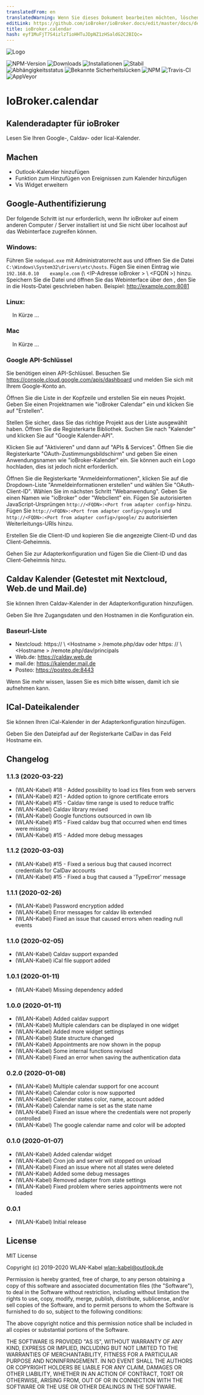 ```yaml
---
translatedFrom: en
translatedWarning: Wenn Sie dieses Dokument bearbeiten möchten, löschen Sie bitte das Feld "translationsFrom". Andernfalls wird dieses Dokument automatisch erneut übersetzt
editLink: https://github.com/ioBroker/ioBroker.docs/edit/master/docs/de/adapterref/iobroker.calendar/README.md
title: ioBroker.calendar
hash: eyf1MuFjT7S4izlzTioHHTuJDpNZ1zHSaldG2C2BIQc=
---
```

![Logo](../../../en/adapterref/iobroker.calendar/admin/calendar.png)

![NPM-Version](http://img.shields.io/npm/v/iobroker.calendar.svg?logo=npm)
![Downloads](https://img.shields.io/npm/dm/iobroker.calendar?logo=npm)
![Installationen](http://iobroker.live/badges/calendar-installed.svg)
![Stabil](http://iobroker.live/badges/calendar-stable.svg)
![Abhängigkeitsstatus](https://img.shields.io/david/WLAN-Kabel/ioBroker.calendar.svg)
![Bekannte Sicherheitslücken](https://snyk.io/test/github/WLAN-Kabel/ioBroker.calendar/badge.svg)
![NPM](https://nodei.co/npm/iobroker.calendar.png?downloads=true)
![Travis-CI](http://img.shields.io/travis/WLAN-Kabel/ioBroker.calendar/master.svg?logo=travis)
![AppVeyor](https://img.shields.io/appveyor/build/WLANKabel/ioBroker-calendar/master?logo=appveyor)

# IoBroker.calendar
## Kalenderadapter für ioBroker
Lesen Sie Ihren Google-, Caldav- oder Iical-Kalender.

## Machen
* Outlook-Kalender hinzufügen
* Funktion zum Hinzufügen von Ereignissen zum Kalender hinzufügen
* Vis Widget erweitern

## Google-Authentifizierung
Der folgende Schritt ist nur erforderlich, wenn Ihr ioBroker auf einem anderen Computer / Server installiert ist und Sie nicht über localhost auf das Webinterface zugreifen können.

### Windows:
Führen Sie ```nodepad.exe``` mit Administratorrecht aus und öffnen Sie die Datei ```C:\Windows\System32\drivers\etc\hosts```.
Fügen Sie einen Eintrag wie ```192.168.0.10    example.com``` (\ <IP-Adresse ioBroker \> \ <FQDN \>) hinzu. Speichern Sie die Datei und öffnen Sie das Webinterface über den <FQDN>, den Sie in die Hosts-Datei geschrieben haben. Beispiel: http://example.com:8081

### Linux:
    In Kürze ...

### Mac
    In Kürze ...

### Google API-Schlüssel
Sie benötigen einen API-Schlüssel. Besuchen Sie https://console.cloud.google.com/apis/dashboard und melden Sie sich mit Ihrem Google-Konto an.

Öffnen Sie die Liste in der Kopfzeile und erstellen Sie ein neues Projekt. Geben Sie einen Projektnamen wie "ioBroker Calendar" ein und klicken Sie auf "Erstellen".

Stellen Sie sicher, dass Sie das richtige Projekt aus der Liste ausgewählt haben. Öffnen Sie die Registerkarte Bibliothek. Suchen Sie nach "Kalender" und klicken Sie auf "Google Kalender-API".

Klicken Sie auf "Aktivieren" und dann auf "APIs & Services". Öffnen Sie die Registerkarte "OAuth-Zustimmungsbildschirm" und geben Sie einen Anwendungsnamen wie "ioBroker-Kalender" ein. Sie können auch ein Logo hochladen, dies ist jedoch nicht erforderlich.

Öffnen Sie die Registerkarte "Anmeldeinformationen", klicken Sie auf die Dropdown-Liste "Anmeldeinformationen erstellen" und wählen Sie "OAuth-Client-ID". Wählen Sie im nächsten Schritt "Webanwendung". Geben Sie einen Namen wie "ioBroker" oder "Webclient" ein. Fügen Sie autorisierten JavaScript-Ursprüngen ```http://<FQDN>:<Port from adapter config>``` hinzu. Fügen Sie ```http://<FQDN>:<Port from adapter config>/google``` und ```http://<FQDN>:<Port from adapter config>/google/``` zu autorisierten Weiterleitungs-URIs hinzu.

Erstellen Sie die Client-ID und kopieren Sie die angezeigte Client-ID und das Client-Geheimnis.

Gehen Sie zur Adapterkonfiguration und fügen Sie die Client-ID und das Client-Geheimnis hinzu.

## Caldav Kalender (Getestet mit Nextcloud, Web.de und Mail.de)
Sie können Ihren Caldav-Kalender in der Adapterkonfiguration hinzufügen.

Geben Sie Ihre Zugangsdaten und den Hostnamen in die Konfiguration ein.

### Baseurl-Liste
* Nextcloud: https:// \ <Hostname \> /remote.php/dav oder https: // \ <Hostname \> /remote.php/dav/principals
* Web.de: https://caldav.web.de
* mail.de: https://kalender.mail.de
* Posteo: https://posteo.de:8443

Wenn Sie mehr wissen, lassen Sie es mich bitte wissen, damit ich sie aufnehmen kann.

## ICal-Dateikalender
Sie können Ihren iCal-Kalender in der Adapterkonfiguration hinzufügen.

Geben Sie den Dateipfad auf der Registerkarte CalDav in das Feld Hostname ein.

## Changelog

### 1.1.3 (2020-03-22)
* (WLAN-Kabel) #18 - Added possibility to load ics files from web servers
* (WLAN-Kabel) #21 - Added option to ignore certificate errors
* (WLAN-Kabel) #15 - Caldav time range is used to reduce traffic
* (WLAN-Kabel) Caldav library revised
* (WLAN-Kabel) Google functions outsourced in own lib
* (WLAN-Kabel) #15 - Fixed caldav bug that occurred when end times were missing
* (WLAN-Kabel) #15 - Added more debug messages

### 1.1.2 (2020-03-03)
* (WLAN-Kabel) #15 - Fixed a serious bug that caused incorrect credentials for CalDav accounts
* (WLAN-Kabel) #15 - Fixed a bug that caused a 'TypeError' message

### 1.1.1 (2020-02-26)
* (WLAN-Kabel) Password encryption added
* (WLAN-Kabel) Error messages for caldav lib extended
* (WLAN-Kabel) Fixed an issue that caused errors when reading null events

### 1.1.0 (2020-02-05)
* (WLAN-Kabel) Caldav support expanded
* (WLAN-Kabel) iCal file support added

### 1.0.1 (2020-01-11)
* (WLAN-Kabel) Missing dependency added

### 1.0.0 (2020-01-11)
* (WLAN-Kabel) Added caldav support
* (WLAN-Kabel) Multiple calendars can be displayed in one widget
* (WLAN-Kabel) Added more widget settings
* (WLAN-Kabel) State structure changed
* (WLAN-Kabel) Appointments are now shown in the popup
* (WLAN-Kabel) Some internal functions revised
* (WLAN-Kabel) Fixed an error when saving the authentication data

### 0.2.0 (2020-01-08)
* (WLAN-Kabel) Multiple calendar support for one account
* (WLAN-Kabel) Calendar color is now supported
* (WLAN-Kabel) Calender states color, name, account added
* (WLAN-Kabel) Calendar name is set as the state name
* (WLAN-Kabel) Fixed an issue where the credentials were not properly controlled
* (WLAN-Kabel) The google calendar name and color will be adopted

### 0.1.0 (2020-01-07)
* (WLAN-Kabel) Added calendar widget
* (WLAN-Kabel) Cron job and server will stopped on unload
* (WLAN-Kabel) Fixed an issue where not all states were deleted
* (WLAN-Kabel) Added some debug messages
* (WLAN-Kabel) Removed adapter from state settings
* (WLAN-Kabel) Fixed problem where series appointments were not loaded

### 0.0.1
* (WLAN-Kabel) Initial release

## License
MIT License

Copyright (c) 2019-2020 WLAN-Kabel <wlan-kabel@outlook.de>

Permission is hereby granted, free of charge, to any person obtaining a copy
of this software and associated documentation files (the "Software"), to deal
in the Software without restriction, including without limitation the rights
to use, copy, modify, merge, publish, distribute, sublicense, and/or sell
copies of the Software, and to permit persons to whom the Software is
furnished to do so, subject to the following conditions:

The above copyright notice and this permission notice shall be included in all
copies or substantial portions of the Software.

THE SOFTWARE IS PROVIDED "AS IS", WITHOUT WARRANTY OF ANY KIND, EXPRESS OR
IMPLIED, INCLUDING BUT NOT LIMITED TO THE WARRANTIES OF MERCHANTABILITY,
FITNESS FOR A PARTICULAR PURPOSE AND NONINFRINGEMENT. IN NO EVENT SHALL THE
AUTHORS OR COPYRIGHT HOLDERS BE LIABLE FOR ANY CLAIM, DAMAGES OR OTHER
LIABILITY, WHETHER IN AN ACTION OF CONTRACT, TORT OR OTHERWISE, ARISING FROM,
OUT OF OR IN CONNECTION WITH THE SOFTWARE OR THE USE OR OTHER DEALINGS IN THE
SOFTWARE.